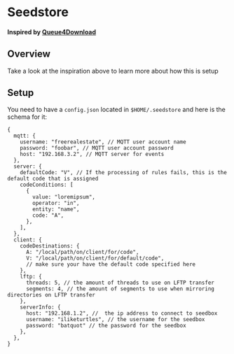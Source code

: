 # Seedstore

#### Inspired by [Queue4Download](https://github.com/weaselBuddha/Queue4Download)

## Overview

Take a look at the inspiration above to learn more about how this is setup

## Setup

You need to have a `config.json` located in `$HOME/.seedstore`
and here is the schema for it:

```json5
{
  mqtt: {
    username: "freerealestate", // MQTT user account name
    password: "foobar", // MQTT user account password
    host: "192.168.3.2", // MQTT server for events
  },
  server: {
    defaultCode: "V", // If the processing of rules fails, this is the default code that is assigned
    codeConditions: [
      {
        value: "loremipsum",
        operator: "in",
        entity: "name",
        code: "A",
      },
    ],
  },
  client: {
    codeDestinations: {
      A: "/local/path/on/client/for/code",
      V: "/local/path/on/client/for/default/code",
      // make sure your have the default code specified here
    },
    lftp: {
      threads: 5, // the amount of threads to use on LFTP transfer
      segments: 4, // the amount of segments to use when mirroring directories on LFTP transfer
    },
    serverInfo: {
      host: "192.168.1.2", //  the ip address to connect to seedbox
      username: "iliketurtles", // the username for the seedbox
      password: "batquot" // the password for the seedbox
    },
  },
}
```
